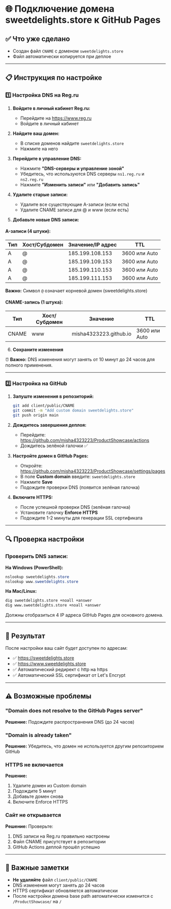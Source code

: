 # 🌐 Подключение домена sweetdelights.store к GitHub Pages

## ✅ Что уже сделано
- Создан файл `CNAME` с доменом `sweetdelights.store`
- Файл автоматически копируется при деплое

---

## 📋 Инструкция по настройке

### 1️⃣ Настройка DNS на Reg.ru

1. **Войдите в личный кабинет Reg.ru:**
   - Перейдите на https://www.reg.ru
   - Войдите в личный кабинет

2. **Найдите ваш домен:**
   - В списке доменов найдите `sweetdelights.store`
   - Нажмите на него

3. **Перейдите в управление DNS:**
   - Нажмите **"DNS-серверы и управление зоной"**
   - Убедитесь, что используются DNS серверы `ns1.reg.ru` и `ns2.reg.ru`
   - Нажмите **"Изменить записи"** или **"Добавить запись"**

4. **Удалите старые записи:**
   - Удалите все существующие A-записи (если есть)
   - Удалите CNAME записи для @ и www (если есть)

5. **Добавьте новые DNS записи:**

#### A-записи (4 штуки):

| Тип | Хост/Субдомен | Значение/IP адрес | TTL |
|-----|---------------|-------------------|-----|
| A   | @             | 185.199.108.153   | 3600 или Auto |
| A   | @             | 185.199.109.153   | 3600 или Auto |
| A   | @             | 185.199.110.153   | 3600 или Auto |
| A   | @             | 185.199.111.153   | 3600 или Auto |

**Важно:** Символ `@` означает корневой домен (sweetdelights.store)

#### CNAME-запись (1 штука):

| Тип  | Хост/Субдомен | Значение | TTL |
|------|---------------|----------|-----|
| CNAME| www           | misha4323223.github.io | 3600 или Auto |

6. **Сохраните изменения**

⏰ **Важно:** DNS изменения могут занять от 10 минут до 24 часов для полного применения.

---

### 2️⃣ Настройка на GitHub

1. **Запуште изменения в репозиторий:**
   ```bash
   git add client/public/CNAME
   git commit -m "Add custom domain sweetdelights.store"
   git push origin main
   ```

2. **Дождитесь завершения деплоя:**
   - Перейдите: https://github.com/misha4323223/ProductShowcase/actions
   - Дождитесь зелёной галочки ✅

3. **Настройте домен в GitHub Pages:**
   - Откройте: https://github.com/misha4323223/ProductShowcase/settings/pages
   - В поле **Custom domain** введите: `sweetdelights.store`
   - Нажмите **Save**
   - Подождите проверки DNS (появится зелёная галочка)

4. **Включите HTTPS:**
   - После успешной проверки DNS (зелёная галочка)
   - Установите галочку **Enforce HTTPS**
   - Подождите 1-2 минуты для генерации SSL сертификата

---

## 🔍 Проверка настройки

### Проверить DNS записи:

**На Windows (PowerShell):**
```powershell
nslookup sweetdelights.store
nslookup www.sweetdelights.store
```

**На Mac/Linux:**
```bash
dig sweetdelights.store +noall +answer
dig www.sweetdelights.store +noall +answer
```

Должны отобразиться 4 IP адреса GitHub Pages для основного домена.

---

## 🎯 Результат

После настройки ваш сайт будет доступен по адресам:
- ✅ https://sweetdelights.store
- ✅ https://www.sweetdelights.store
- ✅ Автоматический редирект с http на https
- ✅ Автоматический SSL сертификат от Let's Encrypt

---

## ⚠️ Возможные проблемы

### "Domain does not resolve to the GitHub Pages server"
**Решение:** Подождите распространения DNS (до 24 часов)

### "Domain is already taken"
**Решение:** Убедитесь, что домен не используется другим репозиторием GitHub

### HTTPS не включается
**Решение:**
1. Удалите домен из Custom domain
2. Подождите 5 минут
3. Добавьте домен снова
4. Включите Enforce HTTPS

### Сайт не открывается
**Решение:** Проверьте:
1. DNS записи на Reg.ru правильно настроены
2. Файл CNAME присутствует в репозитории
3. GitHub Actions деплой прошёл успешно

---

## 📝 Важные заметки

- **Не удаляйте** файл `client/public/CNAME`
- DNS изменения могут занять до 24 часов
- HTTPS сертификат обновляется автоматически
- После настройки домена base path автоматически изменится с `/ProductShowcase/` на `/`
